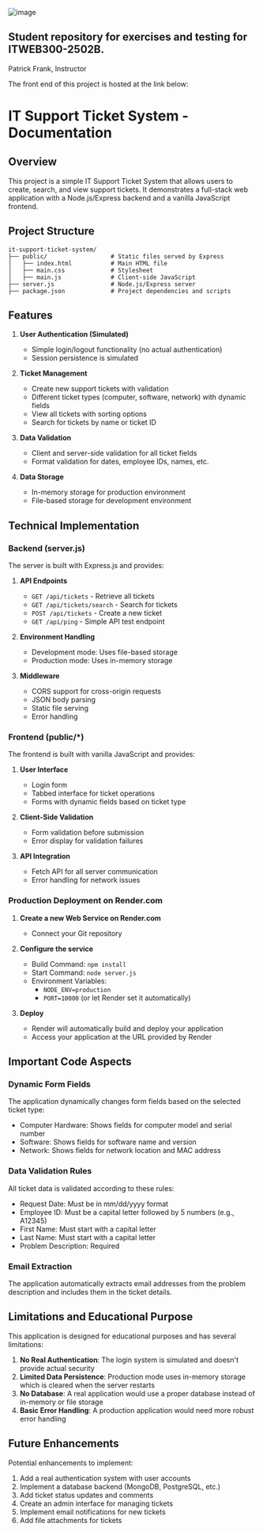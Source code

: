 ![image](https://github.com/PatrickFrankAIU/GradeManagerProject/assets/134087916/b5d814bf-e38f-456f-8f9c-cb5a98fb52fa)

## Student repository for exercises and testing for ITWEB300-2502B.    
Patrick Frank, Instructor

The front end of this project is hosted at the link below: 



# IT Support Ticket System - Documentation

## Overview

This project is a simple IT Support Ticket System that allows users to create, search, and view support tickets. It demonstrates a full-stack web application with a Node.js/Express backend and a vanilla JavaScript frontend.

## Project Structure

```
it-support-ticket-system/
├── public/                  # Static files served by Express
│   ├── index.html           # Main HTML file
│   ├── main.css             # Stylesheet
│   ├── main.js              # Client-side JavaScript
├── server.js                # Node.js/Express server
├── package.json             # Project dependencies and scripts
```

## Features

1. **User Authentication (Simulated)**
   - Simple login/logout functionality (no actual authentication)
   - Session persistence is simulated

2. **Ticket Management**
   - Create new support tickets with validation
   - Different ticket types (computer, software, network) with dynamic fields
   - View all tickets with sorting options
   - Search for tickets by name or ticket ID

3. **Data Validation**
   - Client and server-side validation for all ticket fields
   - Format validation for dates, employee IDs, names, etc.

4. **Data Storage**
   - In-memory storage for production environment
   - File-based storage for development environment

## Technical Implementation

### Backend (server.js)

The server is built with Express.js and provides:

1. **API Endpoints**
   - `GET /api/tickets` - Retrieve all tickets
   - `GET /api/tickets/search` - Search for tickets
   - `POST /api/tickets` - Create a new ticket
   - `GET /api/ping` - Simple API test endpoint

2. **Environment Handling**
   - Development mode: Uses file-based storage
   - Production mode: Uses in-memory storage

3. **Middleware**
   - CORS support for cross-origin requests
   - JSON body parsing
   - Static file serving
   - Error handling

### Frontend (public/*)

The frontend is built with vanilla JavaScript and provides:

1. **User Interface**
   - Login form
   - Tabbed interface for ticket operations
   - Forms with dynamic fields based on ticket type

2. **Client-Side Validation**
   - Form validation before submission
   - Error display for validation failures

3. **API Integration**
   - Fetch API for all server communication
   - Error handling for network issues

### Production Deployment on Render.com

1. **Create a new Web Service on Render.com**
   - Connect your Git repository

2. **Configure the service**
   - Build Command: `npm install`
   - Start Command: `node server.js`
   - Environment Variables:
     - `NODE_ENV=production`
     - `PORT=10000` (or let Render set it automatically)

3. **Deploy**
   - Render will automatically build and deploy your application
   - Access your application at the URL provided by Render

## Important Code Aspects

### Dynamic Form Fields

The application dynamically changes form fields based on the selected ticket type:
- Computer Hardware: Shows fields for computer model and serial number
- Software: Shows fields for software name and version
- Network: Shows fields for network location and MAC address

### Data Validation Rules

All ticket data is validated according to these rules:
- Request Date: Must be in mm/dd/yyyy format
- Employee ID: Must be a capital letter followed by 5 numbers (e.g., A12345)
- First Name: Must start with a capital letter
- Last Name: Must start with a capital letter
- Problem Description: Required

### Email Extraction

The application automatically extracts email addresses from the problem description and includes them in the ticket details.

## Limitations and Educational Purpose

This application is designed for educational purposes and has several limitations:

1. **No Real Authentication**: The login system is simulated and doesn't provide actual security
2. **Limited Data Persistence**: Production mode uses in-memory storage which is cleared when the server restarts
3. **No Database**: A real application would use a proper database instead of in-memory or file storage
4. **Basic Error Handling**: A production application would need more robust error handling

## Future Enhancements

Potential enhancements to implement:

1. Add a real authentication system with user accounts
2. Implement a database backend (MongoDB, PostgreSQL, etc.)
3. Add ticket status updates and comments
4. Create an admin interface for managing tickets
5. Implement email notifications for new tickets
6. Add file attachments for tickets